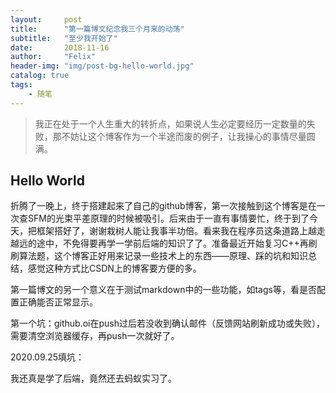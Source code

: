 ```yaml
---
layout:     post
title:      "第一篇博文纪念我三个月来的动荡"
subtitle:   "至少我开始了"
date:       2018-11-16
author:     "Felix"
header-img: "img/post-bg-hello-world.jpg"
catalog: true
tags:
    - 随笔
---
```



>我正在处于一个人生重大的转折点，如果说人生必定要经历一定数量的失败，那不妨让这个博客作为一个半途而废的例子，让我操心的事情尽量圆满。

## Hello World

折腾了一晚上，终于搭建起来了自己的github博客，第一次接触到这个博客是在一次查SFM的光束平差原理的时候被吸引。后来由于一直有事情要忙，终于到了今天，把框架搭好了，谢谢栽树人能让我事半功倍。看来我在程序员这条道路上越走越远的途中，不免得要再学一学前后端的知识了了。准备最近开始复习C++再刷刷算法题，这个博客正好用来记录一些技术上的东西——原理、踩的坑和知识总结，感觉这种方式比CSDN上的博客要方便的多。

第一篇博文的另一个意义在于测试markdown中的一些功能，如tags等，看是否配置正确能否正常显示。

第一个坑：github.oi在push过后若没收到确认邮件（反馈网站刷新成功或失败），需要清空浏览器缓存，再push一次就好了。



2020.09.25填坑：

我还真是学了后端，竟然还去蚂蚁实习了。